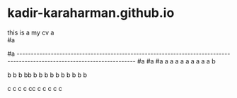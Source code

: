 # kadir-karaharman.github.io
this is a my cv 
a                                                                                                                                                                                                                                                                                                                                                                                                                                                                                                                                             
#a
                                                                                                                                                                                   
#a                                                                                                                                                                                  ------------------------------------------------------------------------------------------------------------------------
#a
#a
#a
a
a
a
a
a
a
a
a
a
b

b
b
b
bb
b
b
b
b
b
b
b
b
b
b

c
c
c
c
cc
c
c
c
c
c
